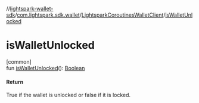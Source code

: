 //[lightspark-wallet-sdk](../../../index.md)/[com.lightspark.sdk.wallet](../index.md)/[LightsparkCoroutinesWalletClient](index.md)/[isWalletUnlocked](is-wallet-unlocked.md)

# isWalletUnlocked

[common]\
fun [isWalletUnlocked](is-wallet-unlocked.md)(): [Boolean](https://kotlinlang.org/api/latest/jvm/stdlib/kotlin/-boolean/index.html)

#### Return

True if the wallet is unlocked or false if it is locked.
